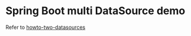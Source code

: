 # Spring Boot multi DataSource demo

Refer to [howto-two-datasources](https://docs.spring.io/spring-boot/docs/current/reference/html/howto-data-access.html#howto-two-datasources)
